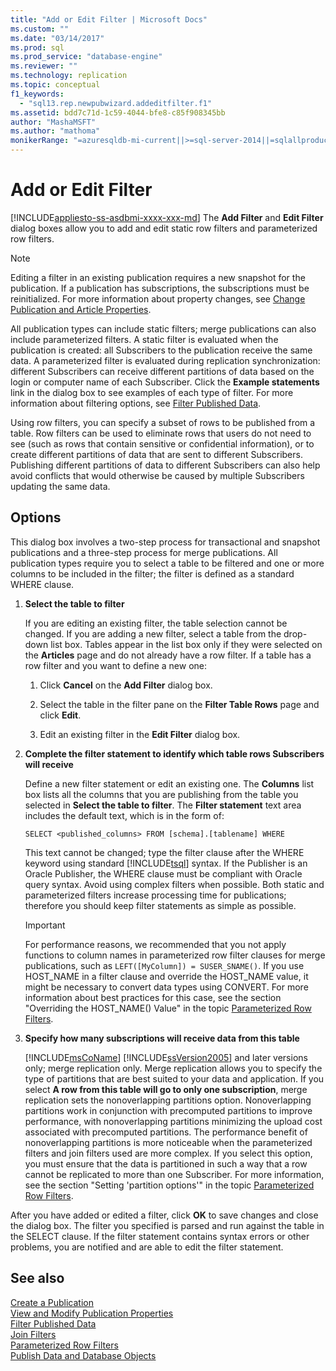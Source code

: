 ```yaml
---
title: "Add or Edit Filter | Microsoft Docs"
ms.custom: ""
ms.date: "03/14/2017"
ms.prod: sql
ms.prod_service: "database-engine"
ms.reviewer: ""
ms.technology: replication
ms.topic: conceptual
f1_keywords: 
  - "sql13.rep.newpubwizard.addeditfilter.f1"
ms.assetid: bdd7c71d-1c59-4044-bfe8-c85f908345bb
author: "MashaMSFT"
ms.author: "mathoma"
monikerRange: "=azuresqldb-mi-current||>=sql-server-2014||=sqlallproducts-allversions"
---
```

# Add or Edit Filter
[!INCLUDE[appliesto-ss-asdbmi-xxxx-xxx-md](../../includes/appliesto-ss-asdbmi-xxxx-xxx-md.md)]
  The **Add Filter** and **Edit Filter** dialog boxes allow you to add and edit static row filters and parameterized row filters.  
  
> [!NOTE]  
>  Editing a filter in an existing publication requires a new snapshot for the publication. If a publication has subscriptions, the subscriptions must be reinitialized. For more information about property changes, see [Change Publication and Article Properties](../../relational-databases/replication/publish/change-publication-and-article-properties.md).  
  
 All publication types can include static filters; merge publications can also include parameterized filters. A static filter is evaluated when the publication is created: all Subscribers to the publication receive the same data. A parameterized filter is evaluated during replication synchronization: different Subscribers can receive different partitions of data based on the login or computer name of each Subscriber. Click the **Example statements** link in the dialog box to see examples of each type of filter. For more information about filtering options, see [Filter Published Data](../../relational-databases/replication/publish/filter-published-data.md).  
  
 Using row filters, you can specify a subset of rows to be published from a table. Row filters can be used to eliminate rows that users do not need to see (such as rows that contain sensitive or confidential information), or to create different partitions of data that are sent to different Subscribers. Publishing different partitions of data to different Subscribers can also help avoid conflicts that would otherwise be caused by multiple Subscribers updating the same data.  
  
## Options  
 This dialog box involves a two-step process for transactional and snapshot publications and a three-step process for merge publications. All publication types require you to select a table to be filtered and one or more columns to be included in the filter; the filter is defined as a standard WHERE clause.  
  
1.  **Select the table to filter**  
  
     If you are editing an existing filter, the table selection cannot be changed. If you are adding a new filter, select a table from the drop-down list box. Tables appear in the list box only if they were selected on the **Articles** page and do not already have a row filter. If a table has a row filter and you want to define a new one:  
  
    1.  Click **Cancel** on the **Add Filter** dialog box.  
  
    2.  Select the table in the filter pane on the **Filter Table Rows** page and click **Edit**.  
  
    3.  Edit an existing filter in the **Edit Filter** dialog box.  
  
2.  **Complete the filter statement to identify which table rows Subscribers will receive**  
  
     Define a new filter statement or edit an existing one. The **Columns** list box lists all the columns that you are publishing from the table you selected in **Select the table to filter**. The **Filter statement** text area includes the default text, which is in the form of:  
  
     `SELECT <published_columns> FROM [schema].[tablename] WHERE`  
  
     This text cannot be changed; type the filter clause after the WHERE keyword using standard [!INCLUDE[tsql](../../includes/tsql-md.md)] syntax. If the Publisher is an Oracle Publisher, the WHERE clause must be compliant with Oracle query syntax. Avoid using complex filters when possible. Both static and parameterized filters increase processing time for publications; therefore you should keep filter statements as simple as possible.  
  
    > [!IMPORTANT]  
    >  For performance reasons, we recommended that you not apply functions to column names in parameterized row filter clauses for merge publications, such as `LEFT([MyColumn]) = SUSER_SNAME()`. If you use HOST_NAME in a filter clause and override the HOST_NAME value, it might be necessary to convert data types using CONVERT. For more information about best practices for this case, see the section "Overriding the HOST_NAME() Value" in the topic [Parameterized Row Filters](../../relational-databases/replication/merge/parameterized-filters-parameterized-row-filters.md).  
  
3.  **Specify how many subscriptions will receive data from this table**  
  
     [!INCLUDE[msCoName](../../includes/msconame-md.md)] [!INCLUDE[ssVersion2005](../../includes/ssversion2005-md.md)] and later versions only; merge replication only. Merge replication allows you to specify the type of partitions that are best suited to your data and application. If you select **A row from this table will go to only one subscription**, merge replication sets the nonoverlapping partitions option. Nonoverlapping partitions work in conjunction with precomputed partitions to improve performance, with nonoverlapping partitions minimizing the upload cost associated with precomputed partitions. The performance benefit of nonoverlapping partitions is more noticeable when the parameterized filters and join filters used are more complex. If you select this option, you must ensure that the data is partitioned in such a way that a row cannot be replicated to more than one Subscriber. For more information, see the section "Setting 'partition options'" in the topic [Parameterized Row Filters](../../relational-databases/replication/merge/parameterized-filters-parameterized-row-filters.md).  
  
 After you have added or edited a filter, click **OK** to save changes and close the dialog box. The filter you specified is parsed and run against the table in the SELECT clause. If the filter statement contains syntax errors or other problems, you are notified and are able to edit the filter statement.  
  
## See also  
 [Create a Publication](../../relational-databases/replication/publish/create-a-publication.md)   
 [View and Modify Publication Properties](../../relational-databases/replication/publish/view-and-modify-publication-properties.md)   
 [Filter Published Data](../../relational-databases/replication/publish/filter-published-data.md)   
 [Join Filters](../../relational-databases/replication/merge/join-filters.md)   
 [Parameterized Row Filters](../../relational-databases/replication/merge/parameterized-filters-parameterized-row-filters.md)   
 [Publish Data and Database Objects](../../relational-databases/replication/publish/publish-data-and-database-objects.md)  
  
  
